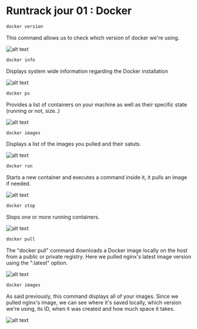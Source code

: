 # Runtrack jour 01 : Docker

```sh
docker version
```
This command allows us to check which version of docker we're using.


![alt text](<images_docker/Capture d'écran 2025-02-11 100408.png>)


```sh
docker info
```
Displays system wide information regarding the Docker installation 

![alt text](<images_docker/Capture d'écran 2025-02-11 100850.png>)

```sh
docker ps
```
Provides a list of containers on your machine as well as their specific state (running or not, size..)

![alt text](<images_docker/Capture d'écran 2025-02-11 101642.png>)

```sh
docker images
```
Displays a list of the images you pulled and their satuts.

![alt text](<images_docker/Capture d'écran 2025-02-11 102225.png>)

```sh
docker run
```

Starts a new container and executes a command inside it, it pulls an image if needed. 

![alt text](<images_docker/Capture d'écran 2025-02-11 102523.png>)

```sh
docker stop
```
Stops one or more running containers.

![alt text](<images_docker/Capture d'écran 2025-02-11 103429.png>)

```sh
docker pull
```
The "docker pull" command downloads a Docker image locally on the host from a public or private registry. Here we pulled nginx's latest image version using the ":latest" option.

![alt text](<images_docker/Capture d'écran 2025-02-11 105748.png>)

```sh
docker images
```
As said previously, this command displays all of your images. Since we pulled nginx's image, we can see where it's saved locally, which version we're using, its ID, when it was created and how much space it takes. 

![alt text](<images_docker/Capture d'écran 2025-02-11 105955.png>)